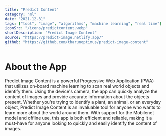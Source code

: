 ```yaml
---
title: "Predict Content"
category: "ml"
date: "2021-12-31"
tags: ["tool", "image", "algorithms", "machine learning", "real time"]
iconSrc: "/icons/predictcontent.webp"
shortDescription: "Predict Image Content"
source: "https://predict-image.netlify.app/"
github: "https://github.com/tharunoptimus/predict-image-content"
---
```


# About the App

Predict Image Content is a powerful Progressive Web Application (PWA) that utilizes on-board machine learning to scan real world objects and identify them. Using the device's camera, the app can quickly analyze the content of images and provide accurate information about the objects present. Whether you're trying to identify a plant, an animal, or an everyday object, Predict Image Content is an invaluable tool for anyone who wants to learn more about the world around them. With support for the Mobilenet model and offline use, this app is both efficient and reliable, making it a must-have for anyone looking to quickly and easily identify the content of images.